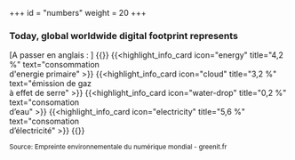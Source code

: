 +++
id = "numbers"
weight = 20
+++

### Today, global worldwide digital footprint represents

[A passer en anglais : ]
{{<grid min-cell-width="160">}} 
    {{<highlight_info_card
        icon="energy"
        title="4,2 %"
        text="consommation <br/> d'energie primaire"
    >}} 
    {{<highlight_info_card 
        icon="cloud" 
        title="3,2 %" 
        text="émission de gaz <br/> à effet de serre" 
    >}}
    {{<highlight_info_card 
        icon="water-drop" 
        title="0,2 %" 
        text="consomation <br/> d’eau" 
    >}}
    {{<highlight_info_card 
        icon="electricity" 
        title="5,6 %" 
        text="consomation <br/> d’électricité" 
    >}} 
{{</grid>}}

<small>Source: Empreinte environnementale du numérique mondial - greenit.fr</small>